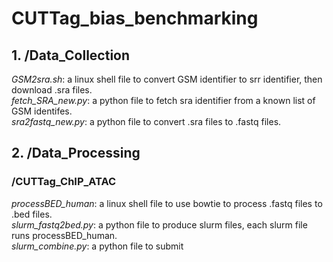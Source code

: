 # CUTTag_bias_benchmarking<br />
## 1. **/Data_Collection<br />**
   *GSM2sra.sh*: a linux shell file to convert GSM identifier to srr identifier, then download .sra files.<br /> 
   *fetch_SRA_new.py*: a python file to fetch sra identifier from a known list of GSM identifes.<br />
   *sra2fastq_new.py*: a python file to convert .sra files to .fastq files.<br />
## 2. **/Data_Processing<br />**
   ### **/CUTTag_ChIP_ATAC<br />**
   *processBED_human*: a linux shell file to use bowtie to process .fastq files to .bed files.<br />
   *slurm_fastq2bed.py*: a python file to produce slurm files, each slurm file runs processBED_human.<br />
   *slurm_combine.py*: a python file to submit 
